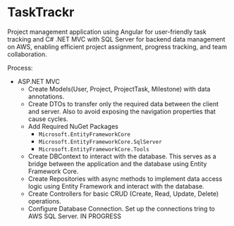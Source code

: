 # TaskTrackr
Project management application using Angular for user-friendly task tracking and C# .NET MVC with SQL Server for backend data management on AWS, enabling efficient project assignment, progress tracking, and team collaboration.

Process:
<ul>
  <li>ASP.NET MVC
    <ul>
      <li>Create Models(User, Project, ProjectTask, Milestone) with data annotations.</li>
      <li>Create DTOs to transfer only the required data between the client and server. Also to avoid exposing the navigation properties that cause cycles.</li>
      <li>Add Required NuGet Packages
        <ul>
          <li><code>Microsoft.EntityFrameworkCore</code></li>
          <li><code>Microsoft.EntityFrameworkCore.SqlServer</code></li>
          <li><code>Microsoft.EntityFrameworkCore.Tools</code></li>
        </ul>
      </li>
      <li>Create DBContext to interact with the database. This serves as a bridge between the application and the database using Entity Framework Core.</li>
      <li>Create Repositories with async methods to implement data access logic using Entity Framework and interact with the database.</li>
      <li>Create Controllers for basic CRUD (Create, Read, Update, Delete) operations.</li>
      <li>Configure Database Connection. Set up the connections tring to AWS SQL Server. IN PROGRESS</li>
    </ul>
  </li>
</ul>